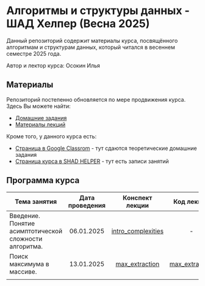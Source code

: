 # Алгоритмы и структуры данных - ШАД Хелпер (Весна 2025)

Данный репозиторий содержит материалы курса, посвящённого алгоритмам и структурам данных, который читался в весеннем семестре 2025 года. 

Автор и лектор курса: Осокин Илья


## Материалы 

Репозиторий постепенно обновляется по мере продвижения курса. Здесь Вы можете найти:

- [Домашние задания](/home_assignmemts/)
- [Материалы лекций](/lectures/)

Кроме того, у данного курса есть:

- [Страница в Google Classrom](https://classroom.google.com/c/NzQzODkzNTExNDY3) - тут сдаются теоретические домашние задания
- [Страница курса в SHAD HELPER](https://shadhelper.com/members/courses/course103207534397) - тут есть записи занятий


## Программа курса

|                      Тема занятия                      |  Дата проведения | Конспект лекции | Код лекции | Домашнее задание |  Дедлайн  |
|------------------------------------------------------|:----------------:|:---------------:|:----------:|:----------------:|:---------:|
| Введение. Понятие асимптотической сложности алгоритма. |    06.01.2025    | [intro_complexities](/lectures/lec_1_06.01.25_intro_complexities/alg_sh_06.01.24_notes_intro_complexities.pdf) | - | [homework 1](/home_assignments//hw_1_06.01.25_12.01.25/algsh2025hw1.pdf) | 12.01.2025 |
|       Поиск максимума в массиве.                        |    13.01.2025    | [max_extraction](/lectures/lec_2_13.01.25_max_extraction/alg_sh_13.01.25_notes_max_extraction.pdf)         | [max_extraction](/lectures/lec_2_13.01.25_max_extraction/alg_sh_13.01.25_seminar_max_extraction.ipynb) | [homework 2](/home_assignments/hw_2_13.01.25_26.01.25/algsh_hw2_13.01.25_26.01.25.ipynb) | 26.01.2025 |
|              |                 |                 |            |                  |